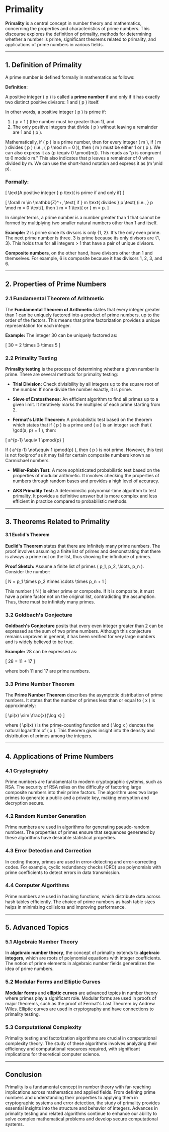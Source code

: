 # Primality

**Primality** is a central concept in number theory and mathematics, concerning the properties and characteristics of prime numbers. This discourse explores the definition of primality, methods for determining whether a number is prime, significant theorems related to primality, and applications of prime numbers in various fields.

---

## **1. Definition of Primality**


A prime number is defined formally in mathematics as follows:

**Definition:**

A positive integer \( p \) is called a **prime number** if and only if it has exactly two distinct positive divisors: 1 and \( p \) itself.

In other words, a positive integer \( p \) is prime if:

1. \( p > 1 \) (the number must be greater than 1), and
2. The only positive integers that divide \( p \) without leaving a remainder are 1 and \( p \).

Mathematically, if \( p \) is a prime number, then for every integer \( m \), if \( m \) divides \( p \) (i.e., \( p \mod m = 0 \)), then \( m \) must be either 1 or \( p \). We can also express it as \(p \equiv 0 \pmod{m}\). This reads as "p is congruent to 0 modulo m." This also indicates that p leaves a remainder of 0 when divided by m. We can use the short-hand notation and express it as \(m \mid p\).

### **Formally:**

\[ \text{A positive integer } p \text{ is prime if and only if} \]

\[ \forall m \in \mathbb{Z}^+, \text{ if } m \text{ divides } p \text{ (i.e., } p \mod m = 0 \text{), then } m = 1 \text{ or } m = p. \]

In simpler terms, a prime number is a number greater than 1 that cannot be formed by multiplying two smaller natural numbers other than 1 and itself.


**Example:** 2 is prime since its divsors is only \{1, 2\}. It's the only even prime. The next prime number is three. 3 is prime because its only divisors are \{1, 3\}. This holds true for all integers > 1 that have a pair of unique divisors.

**Composite numbers**, on the other hand, have divisors other than 1 and themselves. For example, 6 is composite because it has divisors 1, 2, 3, and 6.

---

## **2. Properties of Prime Numbers**

### **2.1 Fundamental Theorem of Arithmetic**

The **Fundamental Theorem of Arithmetic** states that every integer greater than 1 can be uniquely factored into a product of prime numbers, up to the order of the factors. This means that prime factorization provides a unique representation for each integer.

**Example:** The integer 30 can be uniquely factored as:

\[
30 = 2 \times 3 \times 5
\]

### **2.2 Primality Testing**

**Primality testing** is the process of determining whether a given number is prime. There are several methods for primality testing:

- **Trial Division:** Check divisibility by all integers up to the square root of the number. If none divide the number exactly, it is prime.

- **Sieve of Eratosthenes:** An efficient algorithm to find all primes up to a given limit. It iteratively marks the multiples of each prime starting from 2.

- **Fermat's Little Theorem:** A probabilistic test based on the theorem which states that if \( p \) is a prime and \( a \) is an integer such that \( \gcd(a, p) = 1 \), then:

\[
a^{p-1} \equiv 1 \pmod{p}
\]

If \( a^{p-1} \not\equiv 1 \pmod{p} \), then \( p \) is not prime. However, this test is not foolproof as it may fail for certain composite numbers known as Carmichael numbers.

- **Miller-Rabin Test:** A more sophisticated probabilistic test based on the properties of modular arithmetic. It involves checking the properties of numbers through random bases and provides a high level of accuracy.

- **AKS Primality Test:** A deterministic polynomial-time algorithm to test primality. It provides a definitive answer but is more complex and less efficient in practice compared to probabilistic methods.

---

## **3. Theorems Related to Primality**

#### **3.1 Euclid's Theorem**

**Euclid's Theorem** states that there are infinitely many prime numbers. The proof involves assuming a finite list of primes and demonstrating that there is always a prime not on the list, thus showing the infinitude of primes.

**Proof Sketch:** Assume a finite list of primes \( p_1, p_2, \ldots, p_n \). Consider the number:

\[
N = p_1 \times p_2 \times \cdots \times p_n + 1
\]

This number \( N \) is either prime or composite. If it is composite, it must have a prime factor not on the original list, contradicting the assumption. Thus, there must be infinitely many primes.

### **3.2 Goldbach's Conjecture**

**Goldbach's Conjecture** posits that every even integer greater than 2 can be expressed as the sum of two prime numbers. Although this conjecture remains unproven in general, it has been verified for very large numbers and is widely believed to be true.

**Example:** 28 can be expressed as:

\[
28 = 11 + 17
\]

where both 11 and 17 are prime numbers.

### **3.3 Prime Number Theorem**

The **Prime Number Theorem** describes the asymptotic distribution of prime numbers. It states that the number of primes less than or equal to \( x \) is approximately:

\[
\pi(x) \sim \frac{x}{\log x}
\]

where \( \pi(x) \) is the prime-counting function and \( \log x \) denotes the natural logarithm of \( x \). This theorem gives insight into the density and distribution of primes among the integers.

---

## **4. Applications of Prime Numbers**

### **4.1 Cryptography**

Prime numbers are fundamental to modern cryptographic systems, such as RSA. The security of RSA relies on the difficulty of factoring large composite numbers into their prime factors. The algorithm uses two large primes to generate a public and a private key, making encryption and decryption secure.

### **4.2 Random Number Generation**

Prime numbers are used in algorithms for generating pseudo-random numbers. The properties of primes ensure that sequences generated by these algorithms have desirable statistical properties.

### **4.3 Error Detection and Correction**

In coding theory, primes are used in error-detecting and error-correcting codes. For example, cyclic redundancy checks (CRC) use polynomials with prime coefficients to detect errors in data transmission.

### **4.4 Computer Algorithms**

Prime numbers are used in hashing functions, which distribute data across hash tables efficiently. The choice of prime numbers as hash table sizes helps in minimizing collisions and improving performance.

---

## **5. Advanced Topics**

### **5.1 Algebraic Number Theory**

In **algebraic number theory**, the concept of primality extends to **algebraic integers**, which are roots of polynomial equations with integer coefficients. The notion of prime elements in algebraic number fields generalizes the idea of prime numbers.

### **5.2 Modular Forms and Elliptic Curves**

**Modular forms** and **elliptic curves** are advanced topics in number theory where primes play a significant role. Modular forms are used in proofs of major theorems, such as the proof of Fermat's Last Theorem by Andrew Wiles. Elliptic curves are used in cryptography and have connections to primality testing.

### **5.3 Computational Complexity**

Primality testing and factorization algorithms are crucial in computational complexity theory. The study of these algorithms involves analyzing their efficiency and computational resources required, with significant implications for theoretical computer science.

---

## **Conclusion**

Primality is a fundamental concept in number theory with far-reaching implications across mathematics and applied fields. From defining prime numbers and understanding their properties to applying them in cryptographic systems and error detection, the study of primality provides essential insights into the structure and behavior of integers. Advances in primality testing and related algorithms continue to enhance our ability to solve complex mathematical problems and develop secure computational systems.
